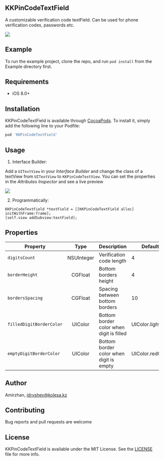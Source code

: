 ## KKPinCodeTextField

A customizable verification code textField. Can be used for phone verification codes, passwords etc.

![](Screenshots/example.gif)

## Example

To run the example project, clone the repo, and run `pod install` from the Example directory first.

## Requirements

- iOS 8.0+

## Installation

KKPinCodeTextField is available through [CocoaPods](http://cocoapods.org). To install
it, simply add the following line to your Podfile:

```ruby
pod 'KKPinCodeTextField'
```

## Usage

1. Interface Builder:

Add a `UITextView` in your *Interface Builder* and change the class of a textView from `UITextView` to `KKPinCodeTextView`. You can set the properties in the *Attributes Inspector* and see a live preview

![](Screenshots/usage.gif)

2. Programmatically:

```objc
KKPinCodeTextField *textField = [[KKPinCodeTextField alloc] initWithFrame:frame];
[self.view addSubview:textField];
```

## Properties

| Property | Type | Description | Default value |
| ---- | :---: | --- | --- |
| ```digitsCount``` | NSUInteger  | Verification code length | 4
| ```borderHeight``` | CGFloat  | Bottom borders height | 4
| ```bordersSpacing``` | CGFloat  | Spacing between bottom borders | 10
| ```filledDigitBorderColor``` | UIColor  | Bottom border color when digit is filled | UIColor.lightGrayColor
| ```emptyDigitBorderColor``` | UIColor  | Bottom border color when digit is empty | UIColor.redColor

## Author

Amirzhan, idryshev@kolesa.kz

## Contributing

Bug reports and pull requests are welcome

## License

KKPinCodeTextField is available under the MIT License. See the [LICENSE](./LICENSE) file for more info.
